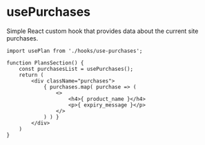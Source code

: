 # usePurchases

Simple React custom hook that provides data about the current site purchases.


```es6
import usePlan from './hooks/use-purchases';

function PlansSection() {
	const purchasesList = usePurchases();
	return (
		<div className="purchases">
			{ purchases.map( purchase => (
				<>
					<h4>{ product_name }</h4>
					<p>{ expiry_message }</p>
				</>
			) ) }
		</div>
	)
}
```
